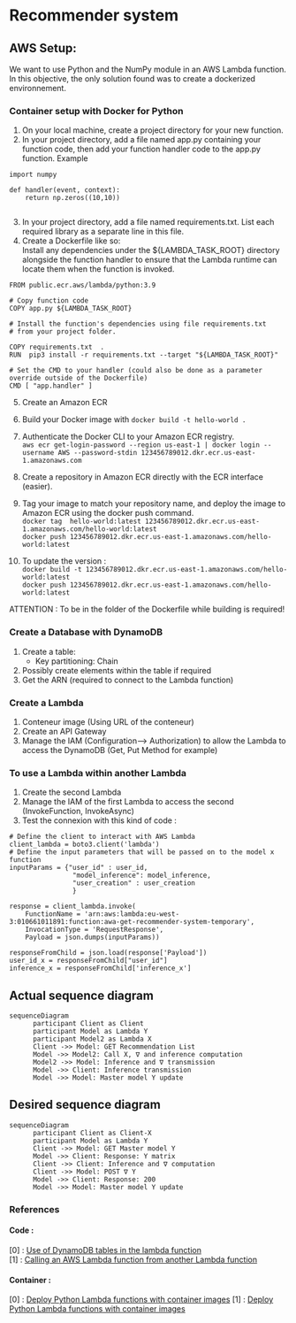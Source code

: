 # Recommender system

## AWS Setup:
We want to use Python and the NumPy module in an AWS Lambda function. In this objective, the only solution found was to create a dockerized environnement.

### Container setup with Docker for Python
1. On your local machine, create a project directory for your new function.
2. In your project directory, add a file named app.py containing your function code, then add your function handler code to the app.py function. Example 
```
import numpy

def handler(event, context):
    return np.zeros((10,10))
    
```

3. In your project directory, add a file named requirements.txt. List each required library as a separate line in this file.
4. Create a Dockerfile like so:  
Install any dependencies under the ${LAMBDA_TASK_ROOT} directory alongside the function handler to ensure that the Lambda runtime can locate them when the function is invoked.
```
FROM public.ecr.aws/lambda/python:3.9

# Copy function code
COPY app.py ${LAMBDA_TASK_ROOT}

# Install the function's dependencies using file requirements.txt
# from your project folder.

COPY requirements.txt  .
RUN  pip3 install -r requirements.txt --target "${LAMBDA_TASK_ROOT}"

# Set the CMD to your handler (could also be done as a parameter override outside of the Dockerfile)
CMD [ "app.handler" ]
```

5. Create an Amazon ECR

6. Build your Docker image with `docker build -t hello-world .`
7. Authenticate the Docker CLI to your Amazon ECR registry.  
`aws ecr get-login-password --region us-east-1 | docker login --username AWS --password-stdin 123456789012.dkr.ecr.us-east-1.amazonaws.com`

8. Create a repository in Amazon ECR directly with the ECR interface (easier).

9. Tag your image to match your repository name, and deploy the image to Amazon ECR using the docker push command.  
`docker tag  hello-world:latest 123456789012.dkr.ecr.us-east-1.amazonaws.com/hello-world:latest`  
`docker push 123456789012.dkr.ecr.us-east-1.amazonaws.com/hello-world:latest`

10. To update the version :  
`docker build -t 123456789012.dkr.ecr.us-east-1.amazonaws.com/hello-world:latest`  
`docker push 123456789012.dkr.ecr.us-east-1.amazonaws.com/hello-world:latest`

ATTENTION : To be in the folder of the Dockerfile while building is required!

### Create a Database with DynamoDB

1. Create a table:
    - Key partitioning: Chain
2. Possibly create elements within the table if required
3. Get the ARN (required to connect to the Lambda function)

### Create a Lambda

1. Conteneur image (Using URL of the conteneur)
2. Create an API Gateway
3. Manage the IAM (Configuration--> Authorization) to allow the Lambda to access the DynamoDB (Get, Put Method for example)

### To use a Lambda within another Lambda
1. Create the second Lambda
2. Manage the IAM of the first Lambda to access the second (InvokeFunction, InvokeAsync)
3. Test the connexion with this kind of code :
```        
# Define the client to interact with AWS Lambda
client_lambda = boto3.client('lambda')
# Define the input parameters that will be passed on to the model x function
inputParams = {"user_id" : user_id,
                "model_inference": model_inference,
                "user_creation" : user_creation
                }

response = client_lambda.invoke(
    FunctionName = 'arn:aws:lambda:eu-west-3:010661011891:function:awa-get-recommender-system-temporary',
    InvocationType = 'RequestResponse',
    Payload = json.dumps(inputParams))

responseFromChild = json.load(response['Payload'])
user_id_x = responseFromChild["user_id"]
inference_x = responseFromChild['inference_x']
```


## Actual sequence diagram
```mermaid
sequenceDiagram
      participant Client as Client
      participant Model as Lambda Y
      participant Model2 as Lambda X
      Client ->> Model: GET Recommendation List
      Model ->> Model2: Call X, ∇ and inference computation
      Model2 ->> Model: Inference and ∇ transmission
      Model ->> Client: Inference transmission
      Model ->> Model: Master model Y update  
```

## Desired sequence diagram
```mermaid
sequenceDiagram
      participant Client as Client-X
      participant Model as Lambda Y
      Client ->> Model: GET Master model Y
      Model ->> Client: Response: Y matrix
      Client ->> Client: Inference and ∇ computation
      Client ->> Model: POST ∇ Y
      Model ->> Client: Response: 200
      Model ->> Model: Master model Y update
```


### References
#### Code :
[0] : [Use of DynamoDB tables in the lambda function](https://boto3.amazonaws.com/v1/documentation/api/latest/guide/dynamodb.html)  
[1] : [Calling an AWS Lambda function from another Lambda function](https://www.sqlshack.com/calling-an-aws-lambda-function-from-another-lambda-function/)

#### Container :
[0] : [Deploy Python Lambda functions with container images](https://docs.aws.amazon.com/lambda/latest/dg/images-create.html#images-create-from-base)
[1] : [Deploy Python Lambda functions with container images](https://docs.aws.amazon.com/lambda/latest/dg/python-image.html#python-image-base)

